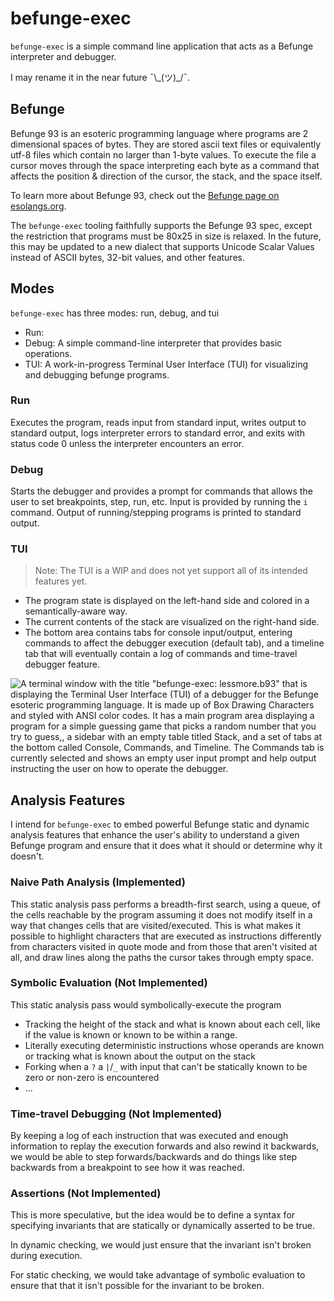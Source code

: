 # befunge-exec

`befunge-exec` is a simple command line application that acts as a Befunge interpreter and debugger.

I may rename it in the near future ¯\\\_(ツ)\_/¯.

## Befunge

Befunge 93 is an esoteric programming language where programs are 2 dimensional spaces of bytes.
They are stored ascii text files or equivalently utf-8 files which contain no larger than 1-byte values.
To execute the file a cursor moves through the space interpreting each byte as a command
that affects the position & direction of the cursor, the stack, and the space itself.

To learn more about Befunge 93, check out the [Befunge page on esolangs.org](https://esolangs.org/wiki/Befunge).

The `befunge-exec` tooling faithfully supports the Befunge 93 spec, except the restriction that programs
must be 80x25 in size is relaxed. In the future, this may be updated to a new dialect
that supports Unicode Scalar Values instead of ASCII bytes, 32-bit values, and other features.

## Modes

`befunge-exec` has three modes: run, debug, and tui
- Run: 
- Debug: A simple command-line interpreter that provides basic operations.
- TUI: A work-in-progress Terminal User Interface (TUI) for visualizing and debugging befunge programs.

### Run

Executes the program, reads input from standard input, writes output to standard output, logs interpreter errors to standard error, and exits with status code 0 unless the interpreter encounters an error.

### Debug

Starts the debugger and provides a prompt for commands that allows the user to set breakpoints, step, run, etc. Input is provided by running the `i` command. Output of running/stepping programs is printed to standard output.

### TUI

> Note: The TUI is a WIP and does not yet support all of its intended features yet.

* The program state is displayed on the left-hand side and colored in a semantically-aware way.
* The current contents of the stack are visualized on the right-hand side.
* The bottom area contains tabs for console input/output, entering commands to affect the debugger execution (default tab), and a timeline tab that will eventually contain a log of commands and time-travel debugger feature.

![A terminal window with the title "befunge-exec: lessmore.b93" that is displaying the Terminal User Interface (TUI) of a debugger for the Befunge esoteric programming language. It is made up of Box Drawing Characters and styled with ANSI color codes. It has a main program area displaying a program for a simple guessing game that picks a random number that you try to guess,, a sidebar with an empty table titled Stack, and a set of tabs at the bottom called Console, Commands, and Timeline. The Commands tab is currently selected and shows an empty user input prompt and help output instructing the user on how to operate the debugger.](./docs/tui_example.png)

## Analysis Features

I intend for `befunge-exec` to embed powerful Befunge static and dynamic analysis features that enhance the user's ability to understand a given Befunge program and ensure that it does what it should or determine why it doesn't.

### Naive Path Analysis (Implemented)

This static analysis pass performs a breadth-first search, using a queue, of the cells reachable by the program assuming it does not modify itself in a way that changes cells that are visited/executed. This is what makes it possible to highlight characters that are executed as instructions differently from characters visited in quote mode and from those that aren't visited at all, and draw lines along the paths the cursor takes through empty space.

### Symbolic Evaluation (Not Implemented)

This static analysis pass would symbolically-execute the program
* Tracking the height of the stack and what is known about each cell, like if the value is known or known to be within a range.
* Literally executing deterministic instructions whose operands are known or tracking what is known about the output on the stack
* Forking when a `?` a `|`/`_` with input that can't be statically known to be zero or non-zero is encountered
* ...

### Time-travel Debugging (Not Implemented)

By keeping a log of each instruction that was executed and enough information to replay the execution forwards and also rewind it backwards, we would be able to step forwards/backwards and do things like step backwards from a breakpoint to see how it was reached.

### Assertions (Not Implemented)

This is more speculative, but the idea would be to define a syntax for specifying invariants that are statically or dynamically asserted to be true.

In dynamic checking, we would just ensure that the invariant isn't broken during execution.

For static checking, we would take advantage of symbolic evaluation to ensure that that it isn't possible for the invariant to be broken.
